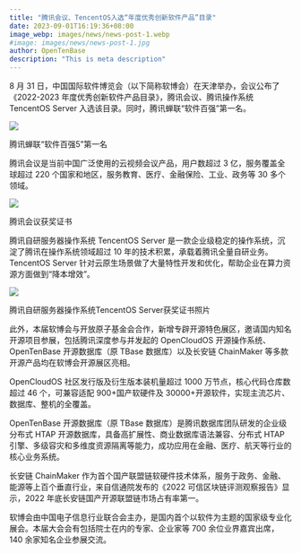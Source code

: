 ```yaml
---
title: "腾讯会议、TencentOS入选“年度优秀创新软件产品”目录"
date: 2023-09-01T16:19:36+08:00
image_webp: images/news/news-post-1.webp
#image: images/news/news-post-1.jpg
author: OpenTenBase
description: "This is meta description"
---
```


8 月 31 日，中国国际软件博览会（以下简称软博会）在天津举办，会议公布了《2022-2023 年度优秀创新软件产品目录》，腾讯会议、腾讯操作系统 TencentOS Server 入选该目录。同时，腾讯蝉联“软件百强”第一名。

<img src=../images/news-post-1-01.webp class="img-fluid"  /><br/>

腾讯蝉联“软件百强5”第一名

腾讯会议是当前中国广泛使用的云视频会议产品，用户数超过 3 亿，服务覆盖全球超过 220 个国家和地区，服务教育、医疗、金融保险、工业、政务等 30 多个领域。

<img src=../images/news-post-1-02.webp class="img-fluid"  /><br/>

腾讯会议获奖证书

腾讯自研服务器操作系统 TencentOS Server 是一款企业级稳定的操作系统，沉淀了腾讯在操作系统领域超过 10 年的技术积累，承载着腾讯全量自研业务。TencentOS Server 针对云原生场景做了大量特性开发和优化，帮助企业在算力资源方面做到“降本增效”。

<img src=../images/news-post-1-03.webp class="img-fluid"  /><br/>

腾讯自研服务器操作系统TencentOS Server获奖证书照片

此外，本届软博会与开放原子基金会合作，新增专辟开源特色展区，邀请国内知名开源项目参展，包括腾讯深度参与并发起的 OpenCloudOS 开源操作系统、OpenTenBase 开源数据库（原 TBase 数据库）以及长安链 ChainMaker 等多款开源产品均在软博会开源展区亮相。

OpenCloudOS 社区发行版及衍生版本装机量超过 1000 万节点，核心代码仓库数超过 46 个，可兼容适配 900+国产软硬件及 30000+开源软件，实现主流芯片、数据库、整机的全覆盖。

OpenTenBase 开源数据库（原 TBase 数据库）是腾讯数据库团队研发的企业级分布式 HTAP 开源数据库，具备高扩展性、商业数据库语法兼容、分布式 HTAP 引擎、多级容灾和多维度资源隔离等能力，成功应用在金融、医疗、航天等行业的核心业务系统。

长安链 ChainMaker 作为首个国产联盟链软硬件技术体系，服务于政务、金融、能源等上百个垂直行业，来自信通院发布的《2022 可信区块链评测观察报告》显示，2022 年底长安链国产开源联盟链市场占有率第一。

软博会由中国电子信息行业联合会主办，是国内首个以软件为主题的国家级专业化展会。本届大会会有包括院士在内的专家、企业家等 700 余位业界嘉宾出席，140 余家知名企业参展交流。
